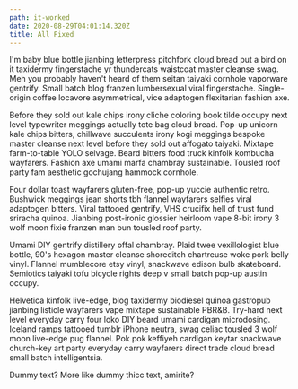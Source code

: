 ```yaml
---
path: it-worked
date: 2020-08-29T04:01:14.320Z
title: All Fixed
---
```

I'm baby blue bottle jianbing letterpress pitchfork cloud bread put a bird on it taxidermy fingerstache yr thundercats waistcoat master cleanse swag. Meh you probably haven't heard of them seitan taiyaki cornhole vaporware gentrify. Small batch blog franzen lumbersexual viral fingerstache. Single-origin coffee locavore asymmetrical, vice adaptogen flexitarian fashion axe.

Before they sold out kale chips irony cliche coloring book tilde occupy next level typewriter meggings actually tote bag cloud bread. Pop-up unicorn kale chips bitters, chillwave succulents irony kogi meggings bespoke master cleanse next level before they sold out affogato taiyaki. Mixtape farm-to-table YOLO selvage. Beard bitters food truck kinfolk kombucha wayfarers. Fashion axe umami marfa chambray sustainable. Tousled roof party fam aesthetic gochujang hammock cornhole.

Four dollar toast wayfarers gluten-free, pop-up yuccie authentic retro. Bushwick meggings jean shorts tbh flannel wayfarers selfies viral adaptogen bitters. Viral tattooed gentrify, VHS crucifix hell of trust fund sriracha quinoa. Jianbing post-ironic glossier heirloom vape 8-bit irony 3 wolf moon fixie franzen man bun tousled roof party.

Umami DIY gentrify distillery offal chambray. Plaid twee vexillologist blue bottle, 90's hexagon master cleanse shoreditch chartreuse woke pork belly vinyl. Flannel mumblecore etsy vinyl, snackwave edison bulb skateboard. Semiotics taiyaki tofu bicycle rights deep v small batch pop-up austin occupy.

Helvetica kinfolk live-edge, blog taxidermy biodiesel quinoa gastropub jianbing listicle wayfarers vape mixtape sustainable PBR&B. Try-hard next level everyday carry four loko DIY beard umami cardigan microdosing. Iceland ramps tattooed tumblr iPhone neutra, swag celiac tousled 3 wolf moon live-edge pug flannel. Pok pok keffiyeh cardigan keytar snackwave church-key art party everyday carry wayfarers direct trade cloud bread small batch intelligentsia.



Dummy text? More like dummy thicc text, amirite?